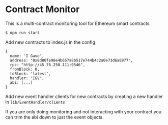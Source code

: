 # Contract Monitor

This is a multi-contract monitoring tool for Ethereum smart contracts.
```
$ npm run start
```
Add new contracts to index.js in the config
```
{
  name: 'I Gave',
  address: "0x8d80fe98e4b657a8b517e744b4c2a0e73d6a8977",
  rpc: "http://45.76.250.111:9546",
  fromBlock: 0,
  toBlock: 'latest',
  handler: "IGV",
  abi: [...]
}
```

Add new event handler clients for new contracts by creating a new handler in `lib/EventHandler/clients`

If you are only doing monitoring and not interacting with your contract you can trim the abi down to just the event objects.
